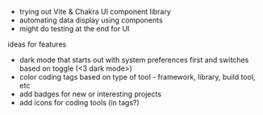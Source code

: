 * trying out Vite & Chakra UI component library
* automating data display using components
* might do testing at the end for UI


ideas for features
* dark mode that starts out with system preferences first and switches based on toggle (<3 dark mode>)
* color coding tags based on type of tool - framework, library, build tool, etc
* add badges for new or interesting projects
* add icons for coding tools (in tags?)